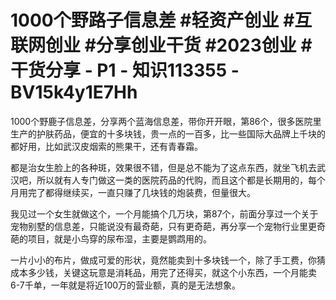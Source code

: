 # 1000个野路子信息差 #轻资产创业 #互联网创业 #分享创业干货 #2023创业 #干货分享 - P1 - 知识113355 - BV15k4y1E7Hh

1000个野鹿子信息差，分享两个蓝海信息差，带你开开眼，第86个，很多医院里生产的护肤药品，便宜的十多块钱，贵一点的一百多，比一些国际大品牌上千块的都好用，比如武汉皮烟索的熊果干，还有青春霜。

都是治女生脸上的各种斑，效果很不错，但是总不能为了这点东西，就坐飞机去武汉吧，所以就有人专门做这一类的医院药品的代购，而且这个都是长期用的，每个月用完了都得继续买，一直只赚了几块钱的炮装费，但量很大。

我见过一个女生就做这个，一个月能搞个几万块，第87个，前面分享过一个关于宠物别墅的信息差，只能说没有最奇葩，只有更奇葩，再分享一个宠物行业里更奇葩的项目，就是小鸟穿的尿布湿，主要是鹦鹉用的。

一片小小的布片，做成可爱的形状，竟然能卖到十多块钱一个，除了手工费，你猜成本多少钱，关键这玩意是消耗品，用完了还得买，就这个小东西，一个月能卖6-7千单，一年就是将近100万的营业额，真的是无法想象。

